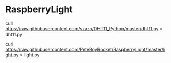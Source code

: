 # RaspberryLight

curl https://raw.githubusercontent.com/szazo/DHT11_Python/master/dht11.py > dht11.py

curl https://raw.githubusercontent.com/PeteBoyRocket/RaspberryLight/master/light.py > light.py
